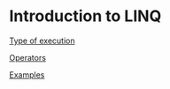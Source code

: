 # Introduction to LINQ

[Type of execution](Execution.ipynb)

[Operators](Operators.ipynb)

[Examples](QueryExamples.ipynb)
